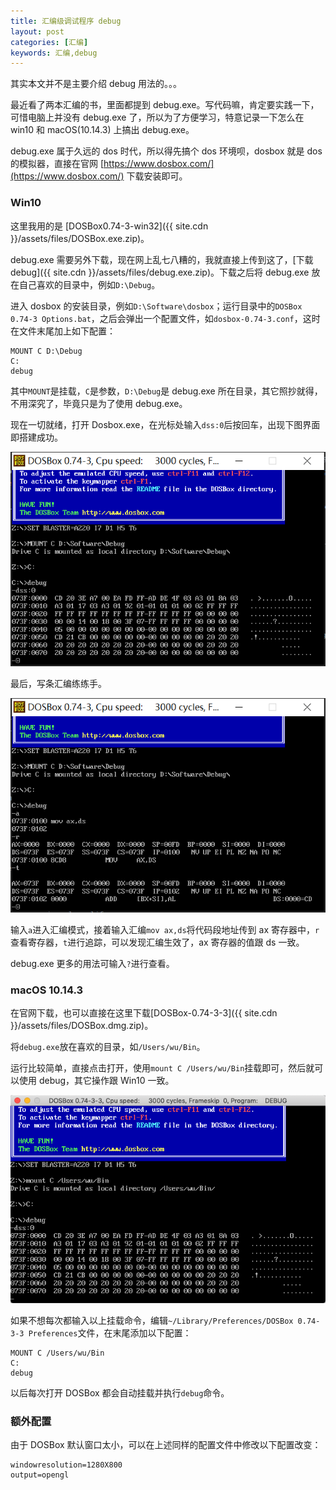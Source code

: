 ```yaml
---
title: 汇编级调试程序 debug
layout: post
categories: [汇编]
keywords: 汇编,debug
---
```


其实本文并不是主要介绍 debug 用法的。。。

最近看了两本汇编的书，里面都提到 debug.exe。写代码嘛，肯定要实践一下，可惜电脑上并没有 debug.exe 了，所以为了方便学习，特意记录一下怎么在 win10 和 macOS(10.14.3) 上搞出 debug.exe。

debug.exe 属于久远的 dos 时代，所以得先搞个 dos 环境呗，dosbox 就是 dos 的模拟器，直接在官网 [https://www.dosbox.com/](https://www.dosbox.com/) 下载安装即可。

### Win10

这里我用的是 [DOSBox0.74-3-win32]({{ site.cdn }}/assets/files/DOSBox.exe.zip)。

debug.exe 需要另外下载，现在网上乱七八糟的，我就直接上传到这了，[下载debug]({{ site.cdn }}/assets/files/debug.exe.zip)。下载之后将 debug.exe 放在自己喜欢的目录中，例如`D:\Debug`。

进入 dosbox 的安装目录，例如`D:\Software\dosbox`；运行目录中的`DOSBox 0.74-3 Options.bat`，之后会弹出一个配置文件，如`dosbox-0.74-3.conf`，这时在文件末尾加上如下配置：

```
MOUNT C D:\Debug
C:
debug
```

其中`MOUNT`是挂载，`C`是参数，`D:\Debug`是 debug.exe 所在目录，其它照抄就得，不用深究了，毕竟只是为了使用 debug.exe。

现在一切就绪，打开 Dosbox.exe，在光标处输入`dss:0`后按回车，出现下图界面即搭建成功。

![dosbox](/assets/images/2021/0422/WX_20210422232611.png)

最后，写条汇编练练手。

![asm](/assets/images/2021/0422/WX_20210422233705.png)

输入`a`进入汇编模式，接着输入汇编`mov ax,ds`将代码段地址传到 ax 寄存器中，`r`查看寄存器，`t`进行追踪，可以发现汇编生效了，ax 寄存器的值跟 ds 一致。

debug.exe 更多的用法可输入`?`进行查看。

### macOS 10.14.3

在官网下载，也可以直接在这里下载[DOSBox-0.74-3-3]({{ site.cdn }}/assets/files/DOSBox.dmg.zip)。

将`debug.exe`放在喜欢的目录，如`/Users/wu/Bin`。

运行比较简单，直接点击打开，使用`mount C /Users/wu/Bin`挂载即可，然后就可以使用 debug，其它操作跟 Win10 一致。

![macos](/assets/images/2021/0423/WX20210423-092600.png)

如果不想每次都输入以上挂载命令，编辑`~/Library/Preferences/DOSBox 0.74-3-3 Preferences`文件，在末尾添加以下配置：

```
MOUNT C /Users/wu/Bin
C:
debug
```

以后每次打开 DOSBox 都会自动挂载并执行`debug`命令。

### 额外配置

由于 DOSBox 默认窗口太小，可以在上述同样的配置文件中修改以下配置改变：

```
windowresolution=1280X800
output=opengl
```

